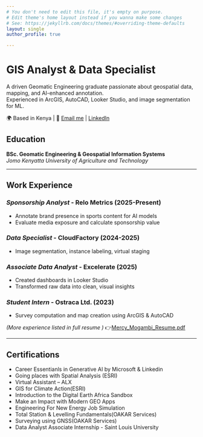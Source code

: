 ```yaml
---
# You don't need to edit this file, it's empty on purpose.
# Edit theme's home layout instead if you wanna make some changes
# See: https://jekyllrb.com/docs/themes/#overriding-theme-defaults
layout: single
author_profile: true

---
```


# GIS Analyst & Data Specialist

A driven Geomatic Engineering graduate passionate about geospatial data, mapping, and AI-enhanced annotation.  
Experienced in ArcGIS, AutoCAD, Looker Studio, and image segmentation for ML.

🌍 Based in Kenya | 📧 [Email me](mailto:bitutumogambi@gmail.com) | [LinkedIn](https://www.linkedin.com/in/mercy-mogambi)

## Education

**BSc. Geomatic Engineering & Geospatial Information Systems**  
*Jomo Kenyatta University of Agriculture and Technology*

---

## Work Experience

### *Sponsorship Analyst* - Relo Metrics (2025-Present)  
- Annotate brand presence in sports content for AI models
- Evaluate media exposure and calculate sponsorship value

### *Data Specialist* - CloudFactory (2024-2025) 
- Image segmentation, instance labeling, virtual staging

### *Associate Data Analyst* - Excelerate (2025) 
- Created dashboards in Looker Studio
- Transformed raw data into clean, visual insights

### *Student Intern* - Ostraca Ltd. (2023)
- Survey computation and map creation using ArcGIS & AutoCAD

*(More experience listed in full resume )*  👉[Mercy_Mogambi_Resume.pdf](/assets/images/Mercy-Mogambi-Resume.pdf)

---

## Certifications

- Career Essentianls in Generative AI by Microsoft & Linkedin
- Going places with Spatial Analysis (ESRI)
- Virtual Assistant – ALX
- GIS for Climate Action(ESRI)
- Introduction to the Digital Earth Africa Sandbox  
- Make an Impact with Modern GEO Apps
- Engineering For New Energy Job Simulation
- Total Station & Levelling Fundamentals(OAKAR Services)  
- Surveying using GNSS(OAKAR Services)
- Data Analyst  Associate Internship - Saint Louis University

